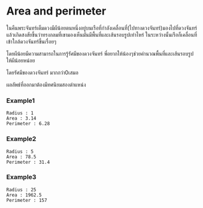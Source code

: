 # Area and perimeter

ในคืนพระจันทร์เต็มดวงมีผีน้อยตนหนึ่งอยู่บนเรือที่กำลังเคลื่อนที่(ไปทางดวงจันทร์)มองไปที่ดวงจันทร์แล้วเกิดสงสัยขึ้นว่าทรงกลมที่เขามองเห็นมันมีพื้นที่และเส้นรอบรูปเท่าไหร่
ในระหว่างนั้นเรือก็เคลื่อนที่เข้าใกล้ดวงจันทร์ขึ้นเรื่อยๆ

โดยผีน้อยมีความสามารถในการรู้รัศมีของดวงจันทร์ พี่อยากให้น้องๆช่วยคำนวณพื้นที่และเส้นรอบรูปให้ผีน้อยหน่อย

โดยรัศมีของดวงจันทร์ มากกว่า0เสมอ

ผลลัพธ์ที่ออกมาต้องมีทศนิยมสองตำแหน่ง

### Example1
```
Radius : 1
Area : 3.14
Perimeter : 6.28
```
### Example2
```
Radius : 5
Area : 78.5
Perimeter : 31.4
```
### Example3
```
Radius : 25
Area : 1962.5
Perimeter : 157
```
